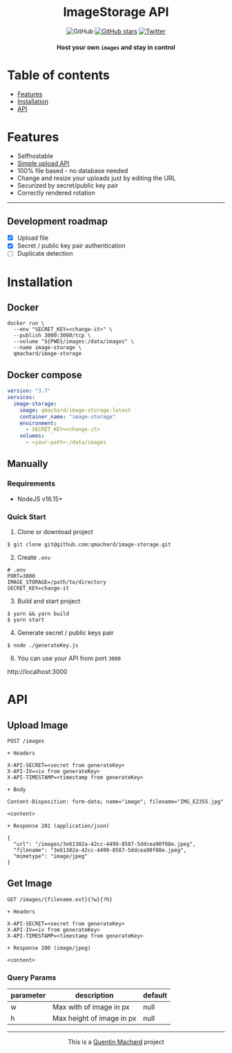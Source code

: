 <h1 align="center">ImageStorage API</h1>

<div align="center">

![GitHub](https://img.shields.io/github/license/qmachard/image-storage)
[![GitHub stars](https://img.shields.io/github/stars/qmachard/image-storage)](https://github.com/qmachard/image-storage/stargazers)
[![Twitter](https://img.shields.io/twitter/url?url=https%3A%2F%2Fgithub.com%2Fqmachard%2Fimage-storage)](https://twitter.com/intent/tweet?text=Wow:&url=https%3A%2F%2Fgithub.com%2Fqmachard%2Fimage-storage)

#### Host your own `images` and stay in control

</div>

Table of contents
=================
* [Features](#features)
* [Installation](#installation)
* [API](#api)

# Features

- Selfhostable
- [Simple upload API](#api)
- 100% file based - no database needed
- Change and resize your uploads just by editing the URL
- Securized by secret/public key pair
- Correctly rendered rotation

---

## Development roadmap

- [x] Upload file
- [x] Secret / public key pair authentication
- [ ] Duplicate detection

# Installation

## Docker

```shell
docker run \
  --env "SECRET_KEY=<change-it>" \
  --publish 3000:3000/tcp \
  --volume "${PWD}/images:/data/images" \
  --name image-storage \
  qmachard/image-storage
```

## Docker compose

```yaml
version: "3.7"
services:
  image-storage:
    image: qmachard/image-storage:latest
    container_name: "image-storage"
    environment:
      - SECRET_KEY=<change-it>
    volumes:
      - <your-path>:/data/images
```

## Manually

### Requirements

* NodeJS v16.15+

### Quick Start

1. Clone or download project

```
$ git clone git@github.com:qmachard/image-storage.git
```

2. Create `.env`

```
# .env
PORT=3000
IMAGE_STORAGE=/path/to/directory
SECRET_KEY=change-it
```

3. Build and start project

```
$ yarn && yarn build
$ yarn start
```

4. Generate secret / public keys pair

```
$ node ./generateKey.js
```

6. You can use your API from port `3000`

http://localhost:3000

# API

## Upload Image

```
POST /images

+ Headers

X-API-SECRET=<secret from generateKey>
X-API-IV=<iv from generateKey>
X-API-TIMESTAMP=<timestamp from generateKey>

+ Body

Content-Disposition: form-data; name="image"; filename="IMG_E2355.jpg"

<content>

+ Response 201 (application/json)

{
  "url": "/images/3e61302a-42cc-4499-8587-5ddcea90f08e.jpeg",
  "filename": "3e61302a-42cc-4499-8587-5ddcea90f08e.jpeg",
  "mimetype": "image/jpeg"
}
```

## Get Image

```
GET /images/{filename.ext}{?w}{?h}

+ Headers

X-API-SECRET=<secret from generateKey>
X-API-IV=<iv from generateKey>
X-API-TIMESTAMP=<timestamp from generateKey>

+ Response 200 (image/jpeg)

<content>
```

### Query Params

| parameter | description               | default |
|-----------|---------------------------|---------|
| w         | Max with of image in px   | null    |
| h         | Max height of image in px | null    |

---

<div align="center">This is a <a href="https://quentinmachard.fr/">Quentin Machard</a> project</div>

